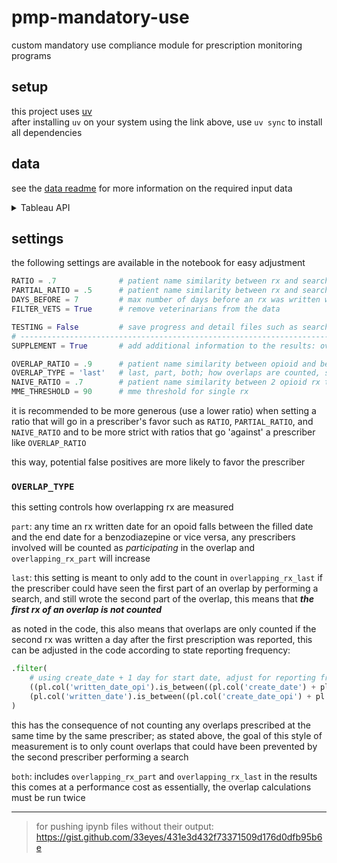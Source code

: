 # pmp-mandatory-use

custom mandatory use compliance module for prescription monitoring programs

## setup

this project uses [uv](https://github.com/astral-sh/uv?tab=readme-ov-file)  
after installing `uv` on your system using the link above, use `uv sync` to install all dependencies

## data

see the [data readme](data/README.md) for more information on the required input data

<details>
    <summary>Tableau API</summary>

to make use of `tableauserverclient` to have the script pull the data instead of downloading manually:

1. you will need a `secrets.toml` file in the following format in the root folder of this repo:
   ```
   [tableau]
   server = 'tableau.server.address.com'
   site = 'insert-sitename'
   token_name = 'INSERT-YOUR-TOKEN-NAME-HERE'
   token_value = 'INSERT-YOUR-TABLEAU-API-KEY-HERE'
   ```
   you can find your server address and site name from the url you use to access tableau, for example:
   `https://server.name.here.com/#/site/site_name` the server name would be `https://server.name.here.com` and the site name would be `site_name`
2. update the workbook in tableau with these 4 parameters (you can set the default values all to the same date for speed in the tableau client, since the `mu` notebook sets these values itself for querying tableau anyway):
   | parameter | description |
   |------------------|-------------|
   | first_of_month | short date |
   | first_for_search | short date |
   | last_of_month | short date |
   | last_for_search | short date |
3. add the following calculated fields and set them as filters as described:
   | calculated field | data source | code | description |
   |--------------------|-----------------|----------------------------------------------------------------------------------------------|--------------------------------------------------------|
   | between_active | dispensations | [rx_end] >= [first_of_month] and [Filled At] <= [last_of_month] | replace other time based filters in `active_rx` with this set to True |
   | between_f_l_month | dispensations | [Written At] <= [last_of_month] and [Written At] >= [first_of_month] | replace other time based filters in `dispensations` with this set to True |
   | between_naive | dispensations | [naive_end] >= [first_of_month] and [Filled At] <= [last_of_month] | replace other time based filters in `naive_rx` with this set to True |
   | between_for_search | search requests | [Search Creation Date] <= [last_for_search] and [Search Creation Date] >= [first_for_search] | replace other time based filters in `searches` with this set To true |
4. next, uncomment the imports under `# for using tableau API:`
5. set `TABLEAU_API` to `True` in the constants section and set `WORKBOOK_NAME` to the name of the workbook you use for mandatory use (view names must match those in the [data readme](data/README.md) without the `_data.csv`).
6. choose to either use `AUTO_DATE` which will use the full previous month (if today is `May 24, 2024`, written start date will be set to `April 1, 2024` and written end date will be set to `April 30, 2024`) or to set `FIRST_WRITTEN_DATE` and `LAST_WRITTEN_DATE` manually, note that setting these dates too far apart will significantly slow performance and may cause the `tableauserverclient` to time out

</details>

## settings

the following settings are available in the notebook for easy adjustment

```python
RATIO = .7              # patient name similarity between rx and search to give search credit
PARTIAL_RATIO = .5      # patient name similarity between rx and search to give search credit for partial searches
DAYS_BEFORE = 7         # max number of days before an rx was written where searching should receive credit
FILTER_VETS = True      # remove veterinarians from the data

TESTING = False         # save progress and detail files such as search_results, dispensations_results, overlaps_active
# ------------------------------------------------------------------------------------------------------------------------------------
SUPPLEMENT = True       # add additional information to the results: overlapping dispensations, opioids to opioid naive patients, etc

OVERLAP_RATIO = .9      # patient name similarity between opioid and benzo prescriptions to confirm overlap
OVERLAP_TYPE = 'last'   # last, part, both; how overlaps are counted, see readme
NAIVE_RATIO = .7        # patient name similarity between 2 opioid rx to confirm patient is NOT opioid naive
MME_THRESHOLD = 90      # mme threshold for single rx
```

it is recommended to be more generous (use a lower ratio) when setting a ratio that will go in a prescriber's favor such as `RATIO`, `PARTIAL_RATIO`, and `NAIVE_RATIO` and to be more strict with ratios that go 'against' a prescriber like `OVERLAP_RATIO`

this way, potential false positives are more likely to favor the prescriber

### `OVERLAP_TYPE`

this setting controls how overlapping rx are measured

`part`: any time an rx written date for an opoid falls between the filled date and the end date for a benzodiazepine or vice versa, any prescribers involved will be counted as _participating_ in the overlap and `overlapping_rx_part` will increase

`last`: this setting is meant to only add to the count in `overlapping_rx_last` if the prescriber could have seen the first part of an overlap by performing a search, and still wrote the second part of the overlap, this means that **_the first rx of an overlap is not counted_**

as noted in the code, this also means that overlaps are only counted if the second rx was written a day after the first prescription was reported, this can be adjusted in the code according to state reporting frequency:

```python
.filter(
    # using create_date + 1 day for start date, adjust for reporting frequency
    ((pl.col('written_date_opi').is_between((pl.col('create_date') + pl.duration(days=1)), pl.col('rx_end'))) |
    (pl.col('written_date').is_between((pl.col('create_date_opi') + pl.duration(days=1)), pl.col('rx_end_opi'))))
)
```

this has the consequence of not counting any overlaps prescribed at the same time by the same prescriber; as stated above, the goal of this style of measurement is to only count overlaps that could have been prevented by the second prescriber performing a search

`both`: includes `overlapping_rx_part` and `overlapping_rx_last` in the results  
this comes at a performance cost as essentially, the overlap calculations must be run twice

---

> for pushing ipynb files without their output:  
> https://gist.github.com/33eyes/431e3d432f73371509d176d0dfb95b6e
